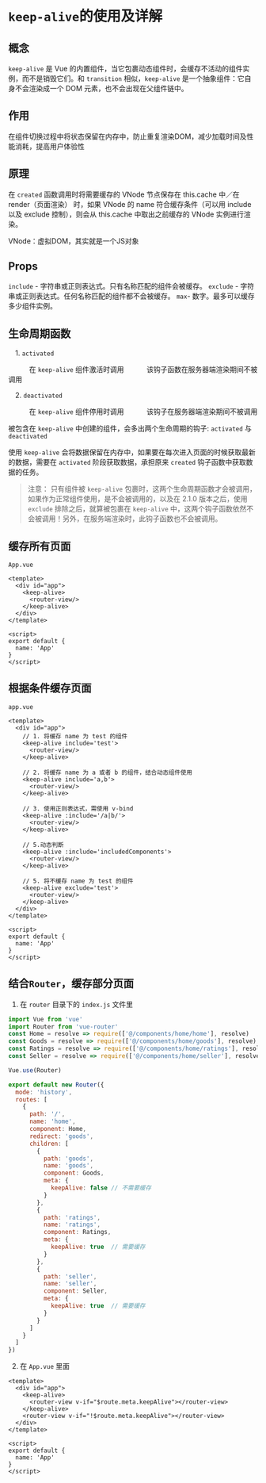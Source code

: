 # `keep-alive`的使用及详解

## 概念

`keep-alive` 是 Vue 的内置组件，当它包裹动态组件时，会缓存不活动的组件实例，而不是销毁它们。和 `transition` 相似，`keep-alive` 是一个抽象组件：它自身不会渲染成一个 DOM 元素，也不会出现在父组件链中。

## 作用

在组件切换过程中将状态保留在内存中，防止重复渲染DOM，减少加载时间及性能消耗，提高用户体验性

## 原理

在 `created` 函数调用时将需要缓存的 VNode 节点保存在 this.cache 中／在 render（页面渲染） 时，如果 VNode 的 name 符合缓存条件（可以用 include 以及 exclude 控制），则会从 this.cache 中取出之前缓存的 VNode 实例进行渲染。

VNode：虚拟DOM，其实就是一个JS对象

## Props

`include` - 字符串或正则表达式。只有名称匹配的组件会被缓存。
`exclude` - 字符串或正则表达式。任何名称匹配的组件都不会被缓存。
`max`- 数字。最多可以缓存多少组件实例。

## 生命周期函数
  1. `activated`

      在 `keep-alive` 组件激活时调用
      该钩子函数在服务器端渲染期间不被调用

  2. `deactivated`

      在 `keep-alive` 组件停用时调用
      该钩子在服务器端渲染期间不被调用

被包含在 `keep-alive` 中创建的组件，会多出两个生命周期的钩子:  `activated` 与 `deactivated`

使用 `keep-alive` 会将数据保留在内存中，如果要在每次进入页面的时候获取最新的数据，需要在 `activated` 阶段获取数据，承担原来 `created` 钩子函数中获取数据的任务。

> 注意： 只有组件被 `keep-alive` 包裹时，这两个生命周期函数才会被调用，如果作为正常组件使用，是不会被调用的，以及在 2.1.0 版本之后，使用 `exclude` 排除之后，就算被包裹在 `keep-alive` 中，这两个钩子函数依然不会被调用！另外，在服务端渲染时，此钩子函数也不会被调用。

## 缓存所有页面

`App.vue`

```vue
<template>
  <div id="app">
  	<keep-alive>
      <router-view/>
    </keep-alive>
  </div>
</template>

<script>
export default {
  name: 'App'
}
</script>
```

## 根据条件缓存页面

`app.vue`

```vue
<template>
  <div id="app">
  	// 1. 将缓存 name 为 test 的组件
  	<keep-alive include='test'>
      <router-view/>
    </keep-alive>
	
	// 2. 将缓存 name 为 a 或者 b 的组件，结合动态组件使用
	<keep-alive include='a,b'>
  	  <router-view/>
	</keep-alive>
	
	// 3. 使用正则表达式，需使用 v-bind
	<keep-alive :include='/a|b/'>
  	  <router-view/>
	</keep-alive>	
	
	// 5.动态判断
	<keep-alive :include='includedComponents'>
  	  <router-view/>
	</keep-alive>
	
	// 5. 将不缓存 name 为 test 的组件
	<keep-alive exclude='test'>
  	  <router-view/>
	</keep-alive>
  </div>
</template>

<script>
export default {
  name: 'App'
}
</script>
```

## 结合`Router`，缓存部分页面

1. 在 `router` 目录下的 `index.js` 文件里

```js
import Vue from 'vue'
import Router from 'vue-router'
const Home = resolve => require(['@/components/home/home'], resolve)
const Goods = resolve => require(['@/components/home/goods'], resolve)
const Ratings = resolve => require(['@/components/home/ratings'], resolve)
const Seller = resolve => require(['@/components/home/seller'], resolve)

Vue.use(Router)

export default new Router({
  mode: 'history',
  routes: [
    {
      path: '/',
      name: 'home',
      component: Home,
      redirect: 'goods',
      children: [
        {
          path: 'goods',
          name: 'goods',
          component: Goods,
          meta: {
        	keepAlive: false // 不需要缓存
      	  }
        },
        {
          path: 'ratings',
          name: 'ratings',
          component: Ratings,
          meta: {
        	keepAlive: true  // 需要缓存
      	  }
        },
        {
          path: 'seller',
          name: 'seller',
          component: Seller,
          meta: {
        	keepAlive: true  // 需要缓存
      	  }
        }
      ]
    }
  ]
})
```

2. 在 `App.vue` 里面

```vue
<template>
  <div id="app">
  	<keep-alive>
      <router-view v-if="$route.meta.keepAlive"></router-view>
    </keep-alive>
    <router-view v-if="!$route.meta.keepAlive"></router-view>
  </div>
</template>

<script>
export default {
  name: 'App'
}
</script>
```

